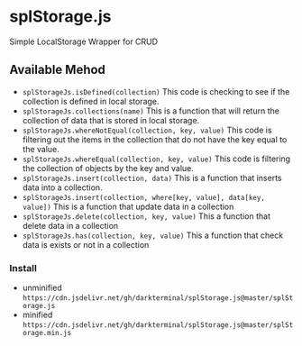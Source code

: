 # splStorage.js
Simple LocalStorage Wrapper for CRUD

## Available Mehod
- `splStorageJs.isDefined(collection)` This code is checking to see if the collection is defined in local storage.
- `splStorageJs.collections(name)` This is a function that will return the collection of data that is stored in local storage.
- `splStorageJs.whereNotEqual(collection, key, value)` This code is filtering out the items in the collection that do not have the key equal to the value.
- `splStorageJs.whereEqual(collection, key, value)` This code is filtering the collection of objects by the key and value.
- `splStorageJs.insert(collection, data)` This is a function that inserts data into a collection.
- `splStorageJs.insert(collection, where[key, value], data[key, value])` This is a function that update data in a collection
- `splStorageJs.delete(collection, key, value)` This a function that delete data in a collection
- `splStorageJs.has(collection, key, value)` This a function that check data is exists or not in a collection

### Install
- unminified `https://cdn.jsdelivr.net/gh/darkterminal/splStorage.js@master/splStorage.js`
- minified `https://cdn.jsdelivr.net/gh/darkterminal/splStorage.js@master/splStorage.min.js`
